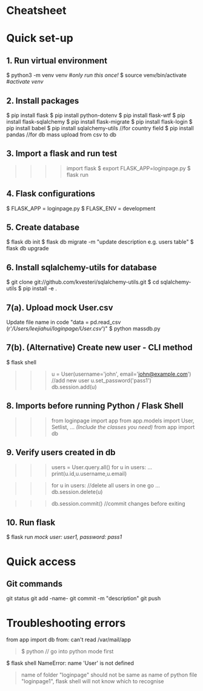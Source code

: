 # Cheatsheet

# Quick set-up
## 1. Run virtual environment
$   python3 -m venv venv               #*only run this once!*
$   source venv/bin/activate           #*activate venv*

## 2. Install packages
$   pip install flask
$   pip install python-dotenv
$   pip install flask-wtf
$   pip install flask-sqlalchemy
$   pip install flask-migrate
$   pip install flask-login
$   pip install babel
$   pip install sqlalchemy-utils       //for country field
$   pip install pandas                 //for db mass upload from csv to db

## 3. Import a flask and run test
>>>> import flask
$   export FLASK_APP=loginpage.py
$   flask run

## 4. Flask configurations
$   FLASK_APP = loginpage.py
$   FLASK_ENV = development

## 5. Create database
$   flask db init
$   flask db migrate -m "update description e.g. users table"
$   flask db upgrade

## 6. Install sqlalchemy-utils for database
$   git clone git://github.com/kvesteri/sqlalchemy-utils.git
$   cd sqlalchemy-utils
$   pip install -e .

## 7(a). Upload mock User.csv
Update file name in code "data = pd.read_csv (r'_/Users/leejiahui/loginpage/User.csv_')"
$   python massdb.py

## 7(b). (Alternative) Create new user - CLI method
$   flask shell
>>> u = User(username='john', email='john@example.com')       //add new user
>>> u.set_password('pass1')
>>> db.session.add(u)

## 8. Imports before running Python / Flask Shell
>>> from loginpage import app
>>> from app.models import User, Setlist, ... _(Include the classes you need)_
>>> from app import db

## 9. Verify users created in db
>>> users = User.query.all()
>>> for u in users:
...     print(u.id,u.username,u.email)

>>> for u in users:                 //delete all users in one go
...     db.session.delete(u)

>>> db.session.commit()            //commit changes before exiting

## 10. Run flask
$   flask run
_mock user: user1, password: pass1_

# Quick access
## Git commands
git status
git add -name-
git commit -m "description"
git push

# Troubleshooting errors
from app import db
from: can't read /var/mail/app
> $ python // go into python mode first

$ flask shell 
NameError: name 'User' is not defined
> name of folder "loginpage" should not be same as name of python file "loginpage1", flask shell will not know which to recognise
